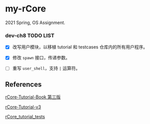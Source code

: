# my-rCore

2021 Spring, OS Assignment.

### dev-ch8 TODO LIST

- [x] 改写用户模块，以移植 tutorial 和 testcases 仓库内的所有用户程序。

- [x] 修改 `spawn` 接口，传递参数。

- [ ] 重写 `user_shell`，支持 `|` 运算符。

## References

[rCore-Tutorial-Book 第三版](https://rcore-os.github.io/rCore-Tutorial-Book-v3/index.html)

[rCore-Tutorial-v3](https://github.com/rcore-os/rCore-Tutorial-v3)

[rCore_tutorial_tests](https://github.com/DeathWish5/rCore_tutorial_tests)